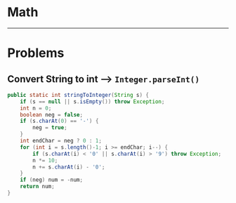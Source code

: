 # Math

-----

# Problems

## Convert String to int --> `Integer.parseInt()`
```java
public static int stringToInteger(String s) {
	if (s == null || s.isEmpty()) throw Exception;
	int n = 0;
	boolean neg = false;
	if (s.charAt(0) == '-') {
		neg = true;
	}
	int endChar = neg ? 0 : 1;
	for (int i = s.length()-1; i >= endChar; i--) {
		if (s.charAt(i) < '0' || s.charAt(i) > '9') throw Exception;
		n *= 10;
		n += s.charAt(i) - '0';
	}
	if (neg) num = -num;
	return num;
}
```
